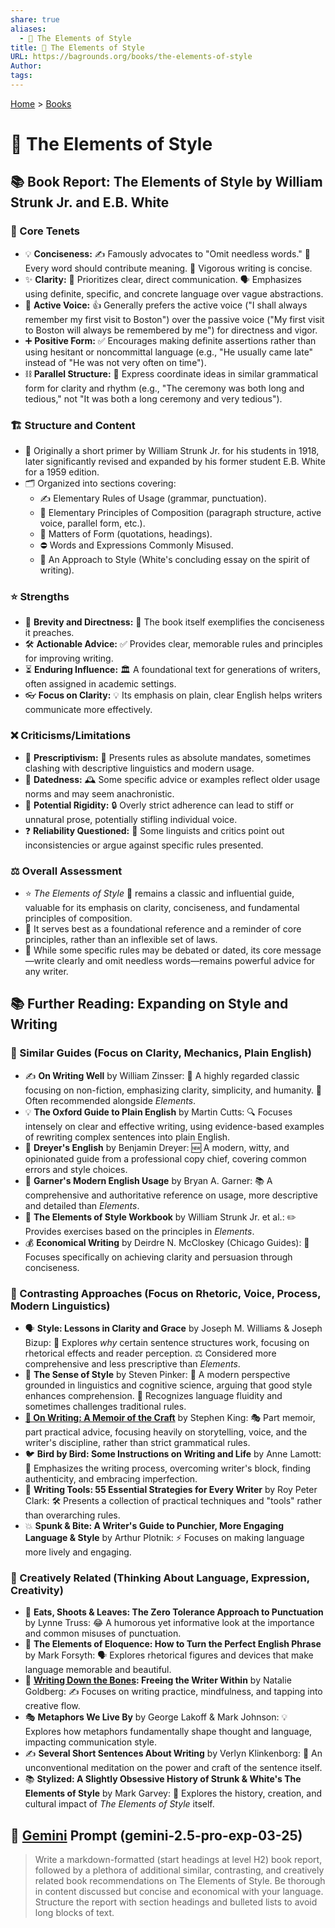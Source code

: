 ```yaml
---
share: true
aliases:
  - 🦢 The Elements of Style
title: 🦢 The Elements of Style
URL: https://bagrounds.org/books/the-elements-of-style
Author: 
tags: 
---
```

[Home](../index.md) > [Books](./index.md)  
# 🦢 The Elements of Style  
## 📚 Book Report: The Elements of Style by William Strunk Jr. and E.B. White  
  
### 📌 Core Tenets  
  
* 💡 **Conciseness:** ✍️ Famously advocates to "Omit needless words." 💬 Every word should contribute meaning. 💪 Vigorous writing is concise.  
* ✨ **Clarity:** 🎯 Prioritizes clear, direct communication. 🗣️ Emphasizes using definite, specific, and concrete language over vague abstractions.  
* 📢 **Active Voice:** 👍 Generally prefers the active voice ("I shall always remember my first visit to Boston") over the passive voice ("My first visit to Boston will always be remembered by me") for directness and vigor.  
* ➕ **Positive Form:** ✅ Encourages making definite assertions rather than using hesitant or noncommittal language (e.g., "He usually came late" instead of "He was not very often on time").  
* ⛓️ **Parallel Structure:** 📐 Express coordinate ideas in similar grammatical form for clarity and rhythm (e.g., "The ceremony was both long and tedious," not "It was both a long ceremony and very tedious").  
  
### 🏗️ Structure and Content  
  
* 📜 Originally a short primer by William Strunk Jr. for his students in 1918, later significantly revised and expanded by his former student E.B. White for a 1959 edition.  
* 🗂️ Organized into sections covering:  
    * ✍️ Elementary Rules of Usage (grammar, punctuation).  
    * 📝 Elementary Principles of Composition (paragraph structure, active voice, parallel form, etc.).  
    * 📑 Matters of Form (quotations, headings).  
    * ⛔ Words and Expressions Commonly Misused.  
    * 💭 An Approach to Style (White's concluding essay on the spirit of writing).  
  
### ⭐ Strengths  
  
* 📏 **Brevity and Directness:** 📒 The book itself exemplifies the conciseness it preaches.  
* 🛠️ **Actionable Advice:** ✅ Provides clear, memorable rules and principles for improving writing.  
* ⏳ **Enduring Influence:** 🏛️ A foundational text for generations of writers, often assigned in academic settings.  
* 👓 **Focus on Clarity:** 💡 Its emphasis on plain, clear English helps writers communicate more effectively.  
  
### ❌ Criticisms/Limitations  
  
* 👮 **Prescriptivism:** 🚫 Presents rules as absolute mandates, sometimes clashing with descriptive linguistics and modern usage.  
* 👴 **Datedness:** 🕰️ Some specific advice or examples reflect older usage norms and may seem anachronistic.  
* 🧱 **Potential Rigidity:** 🔒 Overly strict adherence can lead to stiff or unnatural prose, potentially stifling individual voice.  
* ❓ **Reliability Questioned:** 🤔 Some linguists and critics point out inconsistencies or argue against specific rules presented.  
  
### ⚖️ Overall Assessment  
  
* ⭐ *The Elements of Style* 💯 remains a classic and influential guide, valuable for its emphasis on clarity, conciseness, and fundamental principles of composition.  
* 🔑 It serves best as a foundational reference and a reminder of core principles, rather than an inflexible set of laws.  
* 💬 While some specific rules may be debated or dated, its core message—write clearly and omit needless words—remains powerful advice for any writer.  
  
## 📚 Further Reading: Expanding on Style and Writing  
  
### 📖 Similar Guides (Focus on Clarity, Mechanics, Plain English)  
  
* ✍️ **On Writing Well** by William Zinsser: 🥇 A highly regarded classic focusing on non-fiction, emphasizing clarity, simplicity, and humanity. 🤝 Often recommended alongside *Elements*.  
* 💡 **The Oxford Guide to Plain English** by Martin Cutts: 🔍 Focuses intensely on clear and effective writing, using evidence-based examples of rewriting complex sentences into plain English.  
* 🤣 **Dreyer's English** by Benjamin Dreyer: 🆕 A modern, witty, and opinionated guide from a professional copy chief, covering common errors and style choices.  
* 📜 **Garner's Modern English Usage** by Bryan A. Garner: 📚 A comprehensive and authoritative reference on usage, more descriptive and detailed than *Elements*.  
* 📝 **The Elements of Style Workbook** by William Strunk Jr. et al.: ✏️ Provides exercises based on the principles in *Elements*.  
* 💰 **Economical Writing** by Deirdre N. McCloskey (Chicago Guides): 🎯 Focuses specifically on achieving clarity and persuasion through conciseness.  
  
### 🔄 Contrasting Approaches (Focus on Rhetoric, Voice, Process, Modern Linguistics)  
  
* 🗣️ **Style: Lessons in Clarity and Grace** by Joseph M. Williams & Joseph Bizup: 🤔 Explores *why* certain sentence structures work, focusing on rhetorical effects and reader perception. ⚖️ Considered more comprehensive and less prescriptive than *Elements*.  
* 🧠 **The Sense of Style** by Steven Pinker: 🔬 A modern perspective grounded in linguistics and cognitive science, arguing that good style enhances comprehension. 🌊 Recognizes language fluidity and sometimes challenges traditional rules.  
* **[📜 On Writing: A Memoir of the Craft](./on-writing.md)** by Stephen King: 🎭 Part memoir, part practical advice, focusing heavily on storytelling, voice, and the writer's discipline, rather than strict grammatical rules.  
* 🐦 **Bird by Bird: Some Instructions on Writing and Life** by Anne Lamott: 🌱 Emphasizes the writing process, overcoming writer's block, finding authenticity, and embracing imperfection.  
* 🧰 **Writing Tools: 55 Essential Strategies for Every Writer** by Roy Peter Clark: 🛠️ Presents a collection of practical techniques and "tools" rather than overarching rules.  
* 💥 **Spunk & Bite: A Writer's Guide to Punchier, More Engaging Language & Style** by Arthur Plotnik: ⚡ Focuses on making language more lively and engaging.  
  
### 🎨 Creatively Related (Thinking About Language, Expression, Creativity)  
  
* 🐼 **Eats, Shoots & Leaves: The Zero Tolerance Approach to Punctuation** by Lynne Truss: 😂 A humorous yet informative look at the importance and common misuses of punctuation.  
* 👑 **The Elements of Eloquence: How to Turn the Perfect English Phrase** by Mark Forsyth: 🗣️ Explores rhetorical figures and devices that make language memorable and beautiful.  
* 🧘 **[Writing Down the Bones](./writing-down-the-bones.md): Freeing the Writer Within** by Natalie Goldberg: ✍️ Focuses on writing practice, mindfulness, and tapping into creative flow.  
* 🎭 **Metaphors We Live By** by George Lakoff & Mark Johnson: 💡 Explores how metaphors fundamentally shape thought and language, impacting communication style.  
* ✍️ **Several Short Sentences About Writing** by Verlyn Klinkenborg: 💭 An unconventional meditation on the power and craft of the sentence itself.  
* 📚 **Stylized: A Slightly Obsessive History of Strunk & White's The Elements of Style** by Mark Garvey: 📜 Explores the history, creation, and cultural impact of *The Elements of Style* itself.  
  
## 💬 [Gemini](../software/gemini.md) Prompt (gemini-2.5-pro-exp-03-25)  
> Write a markdown-formatted (start headings at level H2) book report, followed by a plethora of additional similar, contrasting, and creatively related book recommendations on The Elements of Style. Be thorough in content discussed but concise and economical with your language. Structure the report with section headings and bulleted lists to avoid long blocks of text.